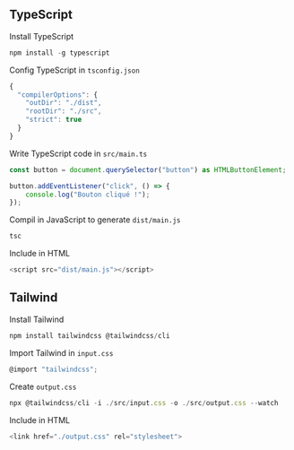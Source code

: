 ## TypeScript

Install TypeScript
```javascript
npm install -g typescript
```

Config TypeScript in `tsconfig.json`
```javascript
{
  "compilerOptions": {
    "outDir": "./dist",
    "rootDir": "./src",
    "strict": true
  }
}
```

Write TypeScript code in `src/main.ts`
```javascript
const button = document.querySelector("button") as HTMLButtonElement;

button.addEventListener("click", () => {
    console.log("Bouton cliqué !");
});
```

Compil in JavaScript to generate `dist/main.js`
```javascript
tsc
```

Include in HTML
```javascript
<script src="dist/main.js"></script>
```


## Tailwind

Install Tailwind
```javascript
npm install tailwindcss @tailwindcss/cli
```

Import Tailwind in `input.css`
```javascript
@import "tailwindcss";
```

Create `output.css`
```javascript
npx @tailwindcss/cli -i ./src/input.css -o ./src/output.css --watch
```

Include in HTML
```javascript
<link href="./output.css" rel="stylesheet">
```